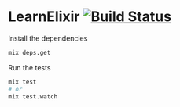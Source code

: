 # LearnElixir [![Build Status](https://travis-ci.org/murielsilveira/learn_elixir.svg?branch=master)](https://travis-ci.org/murielsilveira/learn_elixir)

Install the dependencies

```bash
mix deps.get
```

Run the tests

```bash
mix test
# or
mix test.watch
```
